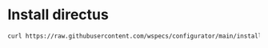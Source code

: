 # Install directus

```bash
curl https://raw.githubusercontent.com/wspecs/configurator/main/install/directus.sh | PROJECT=epiteleo-prod ADMIN_EMAIL=email@example.com bash
```
